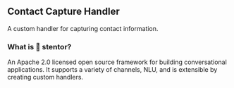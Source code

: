 ## Contact Capture Handler

A custom handler for capturing contact information.


### What is 📣 stentor?

An Apache 2.0 licensed open source framework for building conversational applications. It supports a variety of channels, NLU, and is extensible by creating custom handlers.
